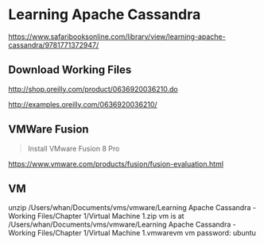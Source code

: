 # Learning Apache Cassandra

https://www.safaribooksonline.com/library/view/learning-apache-cassandra/9781771372947/

## Download Working Files

http://shop.oreilly.com/product/0636920036210.do

http://examples.oreilly.com/0636920036210/

## VMWare Fusion

> Install VMware Fusion 8 Pro

https://www.vmware.com/products/fusion/fusion-evaluation.html

## VM

unzip /Users/whan/Documents/vms/vmware/Learning Apache Cassandra - Working Files/Chapter 1/Virtual Machine 1.zip
vm is at /Users/whan/Documents/vms/vmware/Learning Apache Cassandra - Working Files/Chapter 1/Virtual Machine 1.vmwarevm
vm password: ubuntu

